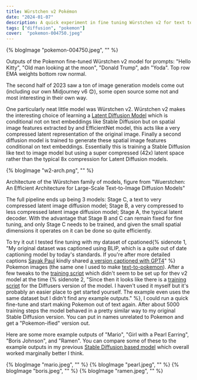 ```yaml
---
title: Würstchen v2 Pokémon
date: "2024-01-07"
description: A quick experiment in fine tuning Würstchen v2 for text to Pokémon generation
tags: ["diffusion", "pokemon"]
cover:  "pokemon-004750.jpeg"
---
```


{% blogImage "pokemon-004750.jpeg", "" %}

<div class="caption">
Outputs of the Pokemon fine-tuned Würstchen v2 model for prompts: "Hello Kitty", "Old man looking at the moon", "Donald Trump", adn "Yoda". Top row EMA weights bottom row normal.
</div>

The second half of 2023 saw a ton of image generation models come out (including our own Midjourney v6 😊), some open source some not and most interesting in their own way.

One particularly neat little model was Würstchen v2. Würstchen v2 makes the interesting choice of learning a [Latent Diffusion Model](https://arxiv.org/abs/2112.10752) which is conditional not on text embeddings like Stable Diffusion but on spatial image features extracted by and EfficientNet model, this acts like a very compressed latent representation of the original image. Finally a second diffusion model is trained to generate these spatial image features conditional on text embeddings. Essentially this is training a Stable Diffusion like text to image model but using a super compressed (42x) latent space rather than the typical 8x compression for Latent Diffusion models.

{% blogImage "w2-arch.png", "" %}

<div class="caption">
Architecture of the Würstchen family of models, figure from "Wuerstchen: An Efficient Architecture for Large-Scale Text-to-Image Diffusion Models"
</div>

The full pipeline ends up being 3 models: Stage C, a text to very compressed latent image diffusion model; Stage B, a very compressed to less compressed latent image diffusion model; Stage A, the typical latent decoder. With the advantage that Stage B and C can remain fixed for fine tuning, and only Stage C needs to be trained, and given the small spatial dimensions it operates on it can be done so quite efficiently.

To try it out I tested fine tuning with my dataset of cpationed{% sidenote 1, "My original dataset was captioned using BLIP, which is a quite out of date captioning model by today's standards. If you're after more detailed captions [Sayak Paul](https://sayak.dev/) kindly shared [a version captioned with GPT4](https://huggingface.co/datasets/diffusers/pokemon-gpt4-captions)" %} Pokemon images (the same one I used to make [text-to-pokemon](/blog/2022/pokemon-generator)). After a few tweaks to the [training script](https://github.com/justinpinkney/Wuerstchen/blob/main/train_stage_C.py) which didn't seem to be set up for thev v2 model at the time {% sidenote 2, "Since then it looks like there is a [training script](https://huggingface.co/docs/diffusers/training/wuerstchen) for the Diffusers version of the model. I haven't used it myself but it's probably an easier place to get started yourself. The example even uses the same dataset but I didn't find any example outputs." %}, I could run a quick fine-tune and start making Pokemon out of text again. After about 5000 training steps the model behaved in a pretty similar way to my original Stable Diffusion version. You can put in names unrelated to Pokemon and get a "Pokemon-ified" version out.

Here are some more example outputs of "Mario", "Girl with a Pearl Earring", "Boris Johnson", and "Ramen". You can compare some of these to the example outputs in my previous [Stable Diffusion based model](/blog/2022/pokemon-generator) which overall worked marginally better I think.

{% blogImage "mario.jpeg", "" %}
{% blogImage "pearl.jpeg", "" %}
{% blogImage "boris.jpeg", "" %}
{% blogImage "ramen.jpeg", "" %}